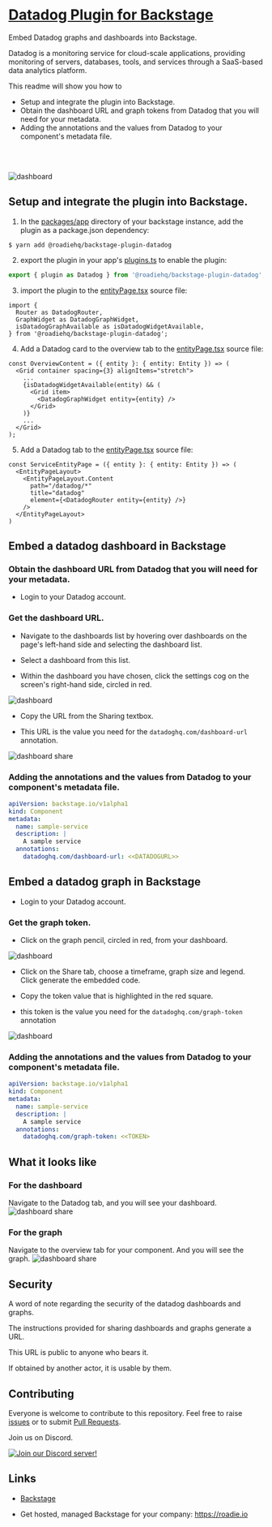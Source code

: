 # [Datadog Plugin for Backstage](https://roadie.io/backstage/plugins/)

Embed Datadog graphs and dashboards into Backstage.

Datadog is a monitoring service for cloud-scale applications, providing monitoring of servers, databases, tools, and services through a SaaS-based data analytics platform. 

This readme will show you how to 

* Setup and integrate the plugin into Backstage.
* Obtain the dashboard URL and graph tokens from Datadog that you will need for your metadata. 
* Adding the annotations and the values from Datadog to your component's metadata file.
<br/>
<br/>


![dashboard](./docs/datadog-widget.png?raw=true)

## Setup and integrate the plugin into Backstage.

1. In the [packages/app](https://github.com/backstage/backstage/blob/master/packages/app/) directory of your backstage instance, add the plugin as a package.json dependency:

```shell
$ yarn add @roadiehq/backstage-plugin-datadog
```
2. export the plugin in your app's [plugins.ts](https://github.com/backstage/backstage/blob/master/packages/app/src/plugins.ts) to enable the plugin:
```ts
export { plugin as Datadog } from '@roadiehq/backstage-plugin-datadog';
```

3. import the plugin to the [entityPage.tsx](https://github.com/backstage/backstage/blob/master/packages/app/src/components/catalog/EntityPage.tsx) source file:

```tsx
import {
  Router as DatadogRouter,
  GraphWidget as DatadogGraphWidget,
  isDatadogGraphAvailable as isDatadogWidgetAvailable,
} from '@roadiehq/backstage-plugin-datadog';
```

4. Add a Datadog card to the overview tab to the [entityPage.tsx](https://github.com/backstage/backstage/blob/master/packages/app/src/components/catalog/EntityPage.tsx) source file:

```tsx
const OverviewContent = ({ entity }: { entity: Entity }) => (
  <Grid container spacing={3} alignItems="stretch">
    ...
    {isDatadogWidgetAvailable(entity) && (
      <Grid item>
        <DatadogGraphWidget entity={entity} />
      </Grid>
    )}
    ...
  </Grid>
);
```

5. Add a Datadog tab to the [entityPage.tsx](https://github.com/backstage/backstage/blob/master/packages/app/src/components/catalog/EntityPage.tsx) source file:

```tsx
const ServiceEntityPage = ({ entity }: { entity: Entity }) => (
  <EntityPageLayout>
    <EntityPageLayout.Content
      path="/datadog/*"
      title="datadog"
      element={<DatadogRouter entity={entity} />}
    />
  </EntityPageLayout>
)
```

## Embed a datadog dashboard in Backstage

### Obtain the dashboard URL from Datadog that you will need for your metadata. 

* Login to your Datadog account.

### Get the dashboard URL.

* Navigate to the dashboards list by hovering over dashboards on the page's left-hand side and selecting the dashboard list.

* Select a dashboard from this list.

* Within the dashboard you have chosen, click the settings cog on the screen's right-hand side, circled in red.

![dashboard](./docs/dd-dashboard.png?raw=true)


* Copy the URL from the Sharing textbox.

* This URL is the value you need for the `datadoghq.com/dashboard-url` annotation.

![dashboard share](./docs/dd-dashboard-share.png?raw=true)


### Adding the annotations and the values from Datadog to your component's metadata file.

```yaml
apiVersion: backstage.io/v1alpha1
kind: Component
metadata:
  name: sample-service
  description: |
    A sample service
  annotations:
    datadoghq.com/dashboard-url: <<DATADOGURL>>
```

## Embed a datadog graph in Backstage

* Login to your Datadog account.

### Get the graph token.

* Click on the graph pencil, circled in red, from your dashboard.

![dashboard](./docs/dd-dashboard-2.png?raw=true)

* Click on the Share tab, choose a timeframe, graph size and legend. Click generate the embedded code. 

* Copy the token value that is highlighted in the red square.

* this token is the value you need for the `datadoghq.com/graph-token` annotation

![dashboard](./docs/dd-graph-share.png?raw=true)

### Adding the annotations and the values from Datadog to your component's metadata file.

```yaml
apiVersion: backstage.io/v1alpha1
kind: Component
metadata:
  name: sample-service
  description: |
    A sample service
  annotations:
    datadoghq.com/graph-token: <<TOKEN>
```
## What it looks like

### For the dashboard

Navigate to the Datadog tab, and you will see your dashboard.
![dashboard share](./docs/dd-backstage-tab.png?raw=true)

### For the graph

Navigate to the overview tab for your component. And you will see the graph.
![dashboard share](./docs/dd-graph-overview.png?raw=true)

## Security

A word of note regarding the security of the datadog dashboards and graphs.

The instructions provided for sharing dashboards and graphs generate a URL.

This URL is public to anyone who bears it.

If obtained by another actor, it is usable by them.


## Contributing

Everyone is welcome to contribute to this repository. Feel free to raise [issues](https://github.com/RoadieHQ/backstage-plugin-datadog/issues) or to submit [Pull Requests](https://github.com/RoadieHQ/backstage-plugin-datadog/pulls).


Join us on Discord.

[![Join our Discord server!](https://invidget.switchblade.xyz/chuePWkM?theme=light)](https://discord.gg/chuePWkM)


## Links

- [Backstage](https://backstage.io)
<!-- - [Further instructons](https://roadie.io/backstage/plugins/datadog/) -->
- Get hosted, managed Backstage for your company: https://roadie.io
